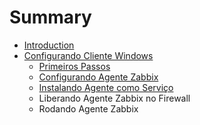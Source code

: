 # Summary

* [Introduction](README.md)
* [Configurando Cliente Windows](configuring_client_windows/README.md)
   * [Primeiros Passos](configuring_client_windows/firststeps.md)
   * [Configurando Agente Zabbix](configuring_client_windows/configurando_zabbix_agent.md)
   * [Instalando Agente como Serviço](configuring_client_windows/instalando_agente_como_servico_md.md)
   * Liberando Agente Zabbix no Firewall
   * Rodando Agente Zabbix

